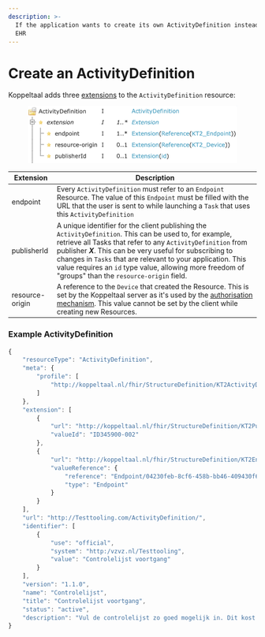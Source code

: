```yaml
---
description: >-
  If the application wants to create its own ActivityDefinition instead of the
  EHR
---
```


# Create an ActivityDefinition

Koppeltaal adds three [extensions](https://simplifier.net/koppeltaalv2.0/kt2activitydefinition) to the `ActivityDefinition` resource:

<figure><img src="../../../.gitbook/assets/Screenshot 2023-02-09 at 09.25.51.png" alt=""><figcaption></figcaption></figure>



| Extension       | Description                                                                                                                                                                                                                                                                                                                                                                                                  |
| --------------- | ------------------------------------------------------------------------------------------------------------------------------------------------------------------------------------------------------------------------------------------------------------------------------------------------------------------------------------------------------------------------------------------------------------ |
| endpoint        | Every `ActivityDefinition` must refer to an `Endpoint` Resource. The value of this `Endpoint` must be filled with the URL that the user is sent to while launching a `Task` that uses this `ActivityDefinition`                                                                                                                                                                                              |
| publisherId     | A unique identifier for the client publishing the `ActivityDefinition`. This can be used to, for example, retrieve all Tasks that refer to any `ActivityDefinition` from publisher _**X**_. This can be very useful for subscribing to changes in `Tasks` that are relevant to your application. This value requires an `id` type value, allowing more freedom of "groups" than the `resource-origin` field. |
| resource-origin | A reference to the `Device` that created the Resource. This is set by the Koppeltaal server as it's used by the [authorisation mechanism](../../../domeinbeheer/rollen-beheren/autorisatiemodel.md). This value cannot be set by the client while creating new Resources.                                                                                                                                    |

### Example ActivityDefinition

```javascript
{
    "resourceType": "ActivityDefinition",
    "meta": {
        "profile": [
            "http://koppeltaal.nl/fhir/StructureDefinition/KT2ActivityDefinition"
        ]
    },
    "extension": [
        {
            "url": "http://koppeltaal.nl/fhir/StructureDefinition/KT2PublisherIdentifier",
            "valueId": "ID345900-002"
        },
        {
            "url": "http://koppeltaal.nl/fhir/StructureDefinition/KT2EndpointExtension",
            "valueReference": {
                "reference": "Endpoint/04230feb-8cf6-458b-bb46-409430f64701",
                "type": "Endpoint"
            }
        }
    ],
    "url": "http://Testtooling.com/ActivityDefinition/",
    "identifier": [
        {
            "use": "official",
            "system": "http:/vzvz.nl/Testtooling",
            "value": "Controlelijst voortgang"
        }
    ],
    "version": "1.1.0",
    "name": "Controlelijst",
    "title": "Controlelijst voortgang",
    "status": "active",
    "description": "Vul de controlelijst zo goed mogelijk in. Dit kost ongeveer 10 minuten."
}
```
